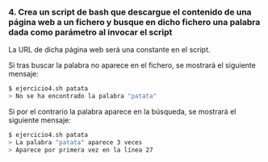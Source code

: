 ### 4. Crea un script de bash que descargue el contenido de una página web a un fichero y busque en dicho fichero una palabra dada como parámetro al invocar el script

La URL de dicha página web será una constante en el script.

Si tras buscar la palabra no aparece en el fichero, se mostrará el siguiente mensaje:

```bash
$ ejercicio4.sh patata
> No se ha encontrado la palabra "patata"
```

Si por el contrario la palabra aparece en la búsqueda, se mostrará el siguiente mensaje:

```bash
$ ejercicio4.sh patata
> La palabra "patata" aparece 3 veces
> Aparece por primera vez en la línea 27
```
